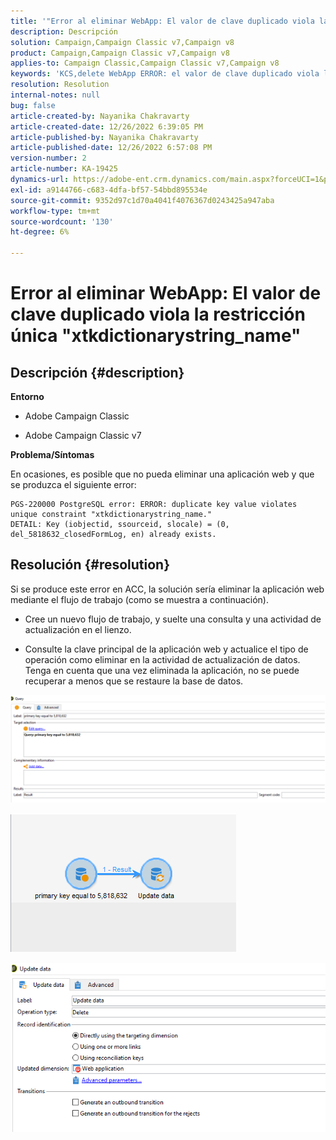 ```yaml
---
title: '"Error al eliminar WebApp: El valor de clave duplicado viola la restricción única "xtkdictionarystring_name""'
description: Descripción
solution: Campaign,Campaign Classic v7,Campaign v8
product: Campaign,Campaign Classic v7,Campaign v8
applies-to: Campaign Classic,Campaign Classic v7,Campaign v8
keywords: 'KCS,delete WebApp ERROR: el valor de clave duplicado viola la restricción única "xtkdictionarystring_name"'
resolution: Resolution
internal-notes: null
bug: false
article-created-by: Nayanika Chakravarty
article-created-date: 12/26/2022 6:39:05 PM
article-published-by: Nayanika Chakravarty
article-published-date: 12/26/2022 6:57:08 PM
version-number: 2
article-number: KA-19425
dynamics-url: https://adobe-ent.crm.dynamics.com/main.aspx?forceUCI=1&pagetype=entityrecord&etn=knowledgearticle&id=0b256f8d-4c85-ed11-81ac-6045bd006b4b
exl-id: a9144766-c683-4dfa-bf57-54bbd895534e
source-git-commit: 9352d97c1d70a4041f4076367d0243425a947aba
workflow-type: tm+mt
source-wordcount: '130'
ht-degree: 6%

---
```


# Error al eliminar WebApp: El valor de clave duplicado viola la restricción única &quot;xtkdictionarystring_name&quot;

## Descripción {#description}


<b>Entorno</b>

- Adobe Campaign Classic

- Adobe Campaign Classic v7

<b>Problema/Síntomas</b>

En ocasiones, es posible que no pueda eliminar una aplicación web y que se produzca el siguiente error:




```
PGS-220000 PostgreSQL error: ERROR: duplicate key value violates unique constraint "xtkdictionarystring_name."
DETAIL: Key (iobjectid, ssourceid, slocale) = (0, del_5818632_closedFormLog, en) already exists.
```





## Resolución {#resolution}


Si se produce este error en ACC, la solución sería eliminar la aplicación web mediante el flujo de trabajo (como se muestra a continuación).

- Cree un nuevo flujo de trabajo, y suelte una consulta y una actividad de actualización en el lienzo.

- Consulte la clave principal de la aplicación web y actualice el tipo de operación como eliminar en la actividad de actualización de datos. Tenga en cuenta que una vez eliminada la aplicación, no se puede recuperar a menos que se restaure la base de datos.

![](assets/5cd987f7-8acf-ec11-a7b5-0022480a8e40.png)

![](assets/bf56c710-8bcf-ec11-a7b5-0022480a8e40.png)



![](assets/da9b0818-8bcf-ec11-a7b5-0022480a8e40.png)
